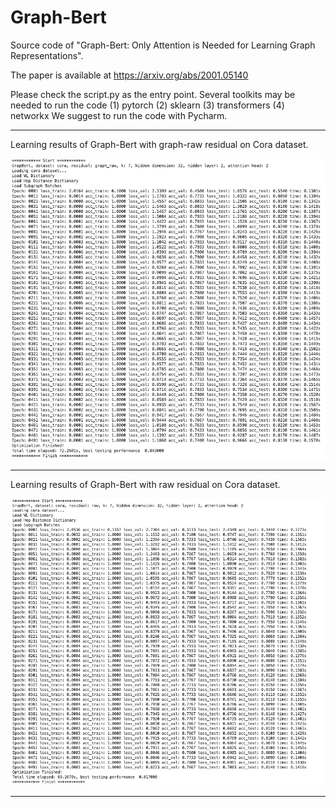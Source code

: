 # Graph-Bert
Source code of "Graph-Bert: Only Attention is Needed for Learning Graph Representations". 

The paper is available at https://arxiv.org/abs/2001.05140

Please check the script.py as the entry point. Several toolkits may be needed to run the code
(1) pytorch
(2) sklearn
(3) transformers
(4) networkx
We suggest to run the code with Pycharm. 

************************************************************************************************

Learning results of Graph-Bert with graph-raw residual on Cora dataset.

![Learning Results of Graph-Bert with Graph Residual on Cora](./cora_graph_residual_k_7.png)


************************************************************************************************

Learning results of Graph-Bert with raw residual on Cora dataset.

![Learning Results of Graph-Bert with Raw Residual on Cora](./cora_raw_residual_k_7.png)

************************************************************************************************

